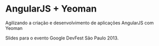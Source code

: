 # AngularJS + Yeoman

Agilizando a criação e desenvolvimento de aplicações AngularJS com Yeoman

Slides para o evento Google DevFest São Paulo 2013.